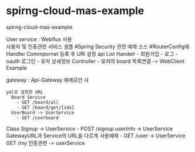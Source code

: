 # spirng-cloud-mas-example
spirng-cloud-mas-example


User service : Webflux 사용<br/> 사용자 및 인증관련 서비스 샘플
 #Spring Security 관련 예제 소스
 #RouterConfig에 Handler Commpornet 등록 후 URI 설정
 api List
    Handelr
      - 회원가입
      - 로그
      - oauth 로그인
      - 유저 상세정보
    Controller
    - 유저의 board 목록연결 -> WebClient Example
    
    
 
 gateway  : Api-Gateway 예제로만 사
    
    yml로 설정한 URL
      Board Service 
        - GET /board/all
        - GET /board/get/{idx}
      UserBoard -> UserService
        - GET /userboard
        
   Class
     Signup  -> UserService
       - POST /signup
     userInfo -> UserService GatewayURL과 Service의 URL을 다르게 사용예제
       - GET /user   -> UserService GET /my
     인증관련 -> userService
     
     
 
